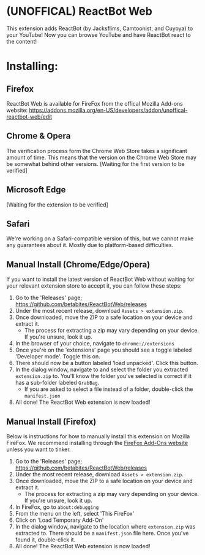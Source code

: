 # (UNOFFICAL) ReactBot Web
This extension adds ReactBot (by Jacksflims, Camtoonist, and Cuyoya) to your YouTube! Now you can browse YouTube and have ReactBot react to the content!

# Installing:
## Firefox
ReactBot Web is available for FireFox from the offical Mozilla Add-ons website:
https://addons.mozilla.org/en-US/developers/addon/unoffical-reactbot-web/edit

## Chrome & Opera
The verification process form the Chrome Web Store takes a significant amount of time. This means that the version on the Chrome Web Store may be somewhat behind other versions.
[Waiting for the first version to be verified]

## Microsoft Edge
[Waiting for the extension to be verified]

## Safari
We're working on a Safari-compatible version of this, but we cannot make any guarantees about it. Mostly due to platform-based difficulties.

## Manual Install (Chrome/Edge/Opera)
If you want to install the latest version of ReactBot Web without waiting for your relevant extension store to accept it, you can follow these steps:
1. Go to the 'Releases' page; https://github.com/betabites/ReactBotWeb/releases
2. Under the most recent release, download `Assets > extension.zip`.
3. Once downloaded, move the ZIP to a safe location on your device and extract it.
   - The process for extracting a zip may vary depending on your device. If you're unsure, look it up.
5. In the browser of your choice, navigate to `chrome://extensions`
6. Once you're on the 'extensions' page you should see a toggle labeled 'Developer mode'. Toggle this on.
7. There should now be a button labeled 'load unpacked'. Click this button.
8. In the dialog window, navigate to and select the folder you extracted `extension.zip` to. You'll know the folder you've selected is correct if it has a sub-folder labeled `GrabBag`.
   - If you are asked to select a file instead of a folder, double-click the `manifest.json`
10. All done! The ReactBot Web extension is now loaded!

## Manual Install (Firefox)
Below is instructions for how to manually install this extension on Mozilla FireFox. We recommend installing through the [FireFox Add-Ons website](#Firefox) unless you want to tinker.
1. Go to the 'Releases' page; https://github.com/betabites/ReactBotWeb/releases
2. Under the most recent release, download `Assets > extension.zip`.
3. Once downloaded, move the ZIP to a safe location on your device and extract it.
   - The process for extracting a zip may vary depending on your device. If you're unsure, look it up.
5. In FireFox, go to `about:debugging`
6. From the menu on the left, select 'This FireFox'
7. Click on 'Load Temporary Add-On'
8. In the dialog window, navigate to the location where `extension.zip` was extracted to. There should be a `manifest.json` file here. Once you've found it, double-click it.
9. All done! The ReactBot Web extension is now loaded!
